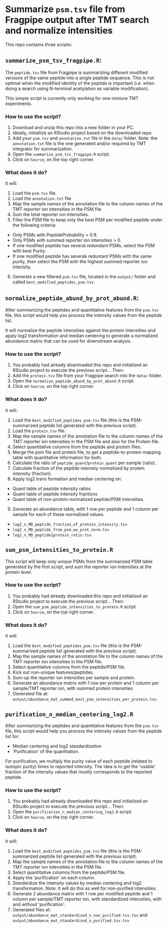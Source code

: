 # Summarize `psm.tsv` file from Fragpipe output after TMT search and normalize intensities

This repo contains three scripts:

## `summarize_psm_tsv_fragpipe.R`:

The `peptide.tsv` file from Fragpipe is summarizing different modified versions of the same peptide into a single peptide sequence. This is not optimal when the modified identity of the peptide is important (i.e. when doing a search using N-terminal acetylation as variable modification).

This simple script is currently only working for one-mixture TMT experiments.

### How to use the script? 

1. Download and unzip this repo into a new folder in your PC.
2. Ideally, initiallize an RStudio project based on the downloaded repo.
3. Add your `psm.tsv` and `annotation.txt` file in the `data/` folder.
  Note: the `annotation.txt` file is the one generated and/or required by TMT integrator for summarization.
4. Open the `summarize_psm_tsv_fragpipe.R` script.
5. Click on `Source`, on the top right corner.

### What does it do? 

It will:

1. Load the `psm.tsv` file.
2. Load the `annotation.txt` file
3. Map the sample names of the annotation file to the column names of the TMT reporter ion intensities in the PSM file.
4. Sum the total reporter ion intensities.
5. Filter the PSM file to keep only the best PSM per modified peptide under the following criteria:
  - Only PSMs with PeptideProbability > 0.9.
  - Only PSMs with summed reporter ion intensities > 0.
  - If one modified peptide has several redundant PSMs, select the PSM with best Purity.
  - If one modified peptide has severak reduntant PSMs with the same purity, then select the PSM with the highest summed reporter ion intensity.
6. Generate a new filtered `psm.tsv` file, located in the `output/` folder and called `best_modified_peptides_psm.tsv`.

## `normalize_peptide_abund_by_prot_abund.R`:

After summarizing the peptides and quantitative features from the `psm.tsv` file, this script would help you process the intensity values from the peptide list.

It will normalize the peptide intensities against the protein intensities and apply log2 transformation and median centering to generate a normalized abundance matrix that can be used for downstream analysis.

### How to use the script? 

1. You probably had already downloaded this repo and initialized an RStudio project to execute the previous script... Then:
2. Add the `protein.tsv` file from your Fragpipe search into the `data/` folder.
3. Open the `normalize_peptide_abund_by_prot_abund.R` script.
4. Click on `Source`, on the top right corner.

### What does it do? 

It will:

1. Load the `best_modified_peptides_psm.tsv` file (this is the PSM-summarized peptide list generated with the previous script).
2. Load the `protein.tsv` file.
3. Map the sample names of the annotation file to the column names of the TMT reporter ion intensities in the PSM file and also for the Protein file.
4. Select quantitative columns from the peptide and protein files.
5. Merge the psm file and protein file, to get a peptide-to-protein mapping table with quantitative information for both.
6. Calculate the ratio of `peptide_quant`/`protein_quant` per sample (ratio).
7. Calculate fraction of the peptide intensity normalized by protein intensity (fraction).
8. Apply log2 trans formation and median centering on:
  - Quant table of peptide intensity ratios
  - Quant table of peptide intensity fractions
  - Quant table of non-protein-normalized peptide/PSM intensities.
9. Generate an abundance table, with 1 row per peptide and 1 column per sample for each of these normalized values.
  - `log2_n_MD_peptide_fraction_of_protein_intensity.tsv`
  - `log2_n_MD_peptide_from_psm_wo_prot_norm.tsv`
  - `log2_n_MD_peptide2protein_ratio.tsv`

## `sum_psm_intensities_to_protein.R`

This script will keep only unique PSMs from the summarized PSM table generated by the first script, and sum the reporter ion intensities at the protein level.

### How to use the script? 

1. You probably had already downloaded this repo and initialized an RStudio project to execute the previous script... Then:
2. Open the `sum_psm_peptide_intensities_to_protein.R` script.
3. Click on `Source`, on the top right corner.

### What does it do? 

It will:

1. Load the `best_modified_peptides_psm.tsv` file (this is the PSM-summarized peptide list generated with the previous script).
2. Map the sample names of the annotation file to the column names of the TMT reporter ion intensities in the PSM file.
3. Select quantitative columns from the peptide/PSM file.
4. Kick out non-unique features/peptides.
5. Sum-up the reporter ion intensities per sample and protein.
6. Generate an abundance matrix with 1 row per protein and 1 column per sample/TMT reporter ion, with summed protein intensities. 
7. Generated file at: `output/abundance_mat_summed_best_psm_intensities_per_protein.tsv`.

## `purification_n_median_centering_log2.R`

After summarizing the peptides and quantitative features from the `psm.tsv` file, this script would help you process the intensity values from the peptide list for:

- Median centering and log2 standardization
- 'Purification' of the quantitation.

For purification, we multiply the purity value of each peptide (related to isotopic purity) times to reported intensity. The idea is to get the 'usable' fraction of the intensity values that mostly corresponds to the reported peptide.

### How to use the script? 

1. You probably had already downloaded this repo and initialized an RStudio project to execute the previous script... Then:
2. Open the `purification_n_median_centering_log2.R` script.
3. Click on `Source`, on the top right corner.

### What does it do? 

It will:

1. Load the `best_modified_peptides_psm.tsv` file (this is the PSM-summarized peptide list generated with the previous script).
2. Map the sample names of the annotation file to the column names of the TMT reporter ion intensities in the PSM file.
3. Select quantitative columns from the peptide/PSM file.
4. Apply the 'purification' on each column.
5. Standardize the intensity values by median centering and log2 transformation.
  Note: It will do this as well for non-purified intensities.
6. Generate 2 abundance matrix with 1 row per modified peptide and 1 column per sample/TMT reporter ion, with standardized intensities, with and without 'purification'.
7. Generated files at: `output/abundance_mat_standardized_n_non_purified.tsv.tsv` and `output/abundance_mat_standardized_n_purified.tsv.tsv`






